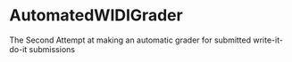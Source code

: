 # AutomatedWIDIGrader
The Second Attempt at making an automatic grader for submitted write-it-do-it submissions
